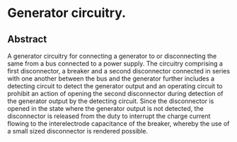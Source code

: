 # Generator circuitry.

## Abstract
A generator circuitry for connecting a generator to or disconnecting the same from a bus connected to a power supply. The circuitry comprising a first disconnector, a breaker and a second disconnector connected in series with one another between the bus and the generator further includes a detecting circuit to detect the generator output and an operating circuit to prohibit an action of opening the second disconnector during detection of the generator output by the detecting circuit. Since the disconnector is opened in the state where the generator output is not detected, the disconnector is released from the duty to interrupt the charge current flowing to the interelectrode capacitance of the breaker, whereby the use of a small sized disconnector is rendered possible.